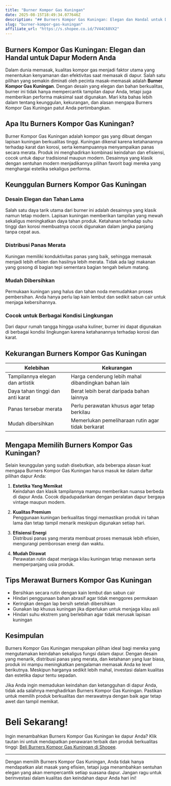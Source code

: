 ```yaml
---
title: "Burner Kompor Gas Kuningan"
date: 2025-08-15T18:49:34.077646Z
description: "## Burners Kompor Gas Kuningan: Elegan dan Handal untuk Dapur Modern Anda..."
slug: "burner-kompor-gas-kuningan"
affiliate_url: "https://s.shopee.co.id/7V44C68VX2"
---
```

## Burners Kompor Gas Kuningan: Elegan dan Handal untuk Dapur Modern Anda

Dalam dunia memasak, kualitas kompor gas menjadi faktor utama yang menentukan kenyamanan dan efektivitas saat memasak di dapur. Salah satu pilihan yang semakin diminati oleh pecinta masak-memasak adalah **Burner Kompor Gas Kuningan**. Dengan desain yang elegan dan bahan berkualitas, burner ini tidak hanya mempercantik tampilan dapur Anda, tetapi juga memberikan performa maksimal saat digunakan. Mari kita bahas lebih dalam tentang keunggulan, kekurangan, dan alasan mengapa Burners Kompor Gas Kuningan patut Anda pertimbangkan.

## Apa Itu Burners Kompor Gas Kuningan?

Burner Kompor Gas Kuningan adalah kompor gas yang dibuat dengan lapisan kuningan berkualitas tinggi. Kuningan dikenal karena ketahanannya terhadap karat dan korosi, serta kemampuannya menyampaikan panas secara merata. Produk ini menghadirkan kombinasi keindahan dan efisiensi, cocok untuk dapur tradisional maupun modern. Desainnya yang klasik dengan sentuhan modern menjadikannya pilihan favorit bagi mereka yang menghargai estetika sekaligus performa.

## Keunggulan Burners Kompor Gas Kuningan

### Desain Elegan dan Tahan Lama

Salah satu daya tarik utama dari burner ini adalah desainnya yang klasik namun tetap modern. Lapisan kuningan memberikan tampilan yang mewah sekaligus meningkatkan daya tahan produk. Ketahanan terhadap suhu tinggi dan korosi membuatnya cocok digunakan dalam jangka panjang tanpa cepat aus.

### Distribusi Panas Merata

Kuningan memiliki konduktivitas panas yang baik, sehingga memasak menjadi lebih efisien dan hasilnya lebih merata. Tidak ada lagi makanan yang gosong di bagian tepi sementara bagian tengah belum matang.

### Mudah Dibersihkan

Permukaan kuningan yang halus dan tahan noda memudahkan proses pembersihan. Anda hanya perlu lap kain lembut dan sedikit sabun cair untuk menjaga kebersihannya.

### Cocok untuk Berbagai Kondisi Lingkungan

Dari dapur rumah tangga hingga usaha kuliner, burner ini dapat digunakan di berbagai kondisi lingkungan karena ketahanannya terhadap korosi dan karat.

## Kekurangan Burners Kompor Gas Kuningan

| Kelebihan | Kekurangan |
|-----------------------------|---------------------------------------------------------------|
| Tampilannya elegan dan artistik | Harga cenderung lebih mahal dibandingkan bahan lain |
| Daya tahan tinggi dan anti karat | Berat lebih berat daripada bahan lainnya |
| Panas tersebar merata | Perlu perawatan khusus agar tetap berkilau |
| Mudah dibersihkan | Memerlukan pemeliharaan rutin agar tidak berkarat |

## Mengapa Memilih Burners Kompor Gas Kuningan?

Selain keunggulan yang sudah disebutkan, ada beberapa alasan kuat mengapa Burners Kompor Gas Kuningan harus masuk ke dalam daftar pilihan dapur Anda:

1. **Estetika Yang Memikat**  
Keindahan dan klasik tampilannya mampu memberikan nuansa berbeda di dapur Anda. Cocok dipadupadankan dengan peralatan dapur bergaya vintage maupun modern.

2. **Kualitas Premium**  
Penggunaan kuningan berkualitas tinggi memastikan produk ini tahan lama dan tetap tampil menarik meskipun digunakan setiap hari.

3. **Efisiensi Energi**  
Distribusi panas yang merata membuat proses memasak lebih efisien, mengurangi pemborosan energi dan waktu.

4. **Mudah Dirawat**  
Perawatan rutin dapat menjaga kilau kuningan tetap menawan serta memperpanjang usia produk.

## Tips Merawat Burners Kompor Gas Kuningan

- Bersihkan secara rutin dengan kain lembut dan sabun cair
- Hindari penggunaan bahan abrasif agar tidak menggores permukaan
- Keringkan dengan lap bersih setelah dibersihkan
- Gunakan lap khusus kuningan jika diperlukan untuk menjaga kilau asli
- Hindari suhu ekstrem yang berlebihan agar tidak merusak lapisan kuningan

## Kesimpulan

Burners Kompor Gas Kuningan merupakan pilihan ideal bagi mereka yang mengutamakan keindahan sekaligus fungsi dalam dapur. Dengan desain yang menarik, distribusi panas yang merata, dan ketahanan yang luar biasa, produk ini mampu meningkatkan pengalaman memasak Anda ke level berikutnya. Meskipun harganya sedikit lebih mahal, investasi dalam kualitas dan estetika dapur tentu sepadan.

Jika Anda ingin memadukan keindahan dan ketangguhan di dapur Anda, tidak ada salahnya menghadirkan Burners Kompor Gas Kuningan. Pastikan untuk memilih produk berkualitas dan merawatnya dengan baik agar tetap awet dan tampil memikat.

# Beli Sekarang!

Ingin menambahkan Burners Kompor Gas Kuningan ke dapur Anda? Klik tautan ini untuk mendapatkan penawaran terbaik dan produk berkualitas tinggi: [Beli Burners Kompor Gas Kuningan di Shopee](https://s.shopee.co.id/7V44C68VX2).

---

Dengan memilih Burners Kompor Gas Kuningan, Anda tidak hanya mendapatkan alat masak yang efisien, tetapi juga menambahkan sentuhan elegan yang akan mempercantik setiap suasana dapur. Jangan ragu untuk berinvestasi dalam kualitas dan keindahan dapur Anda hari ini!